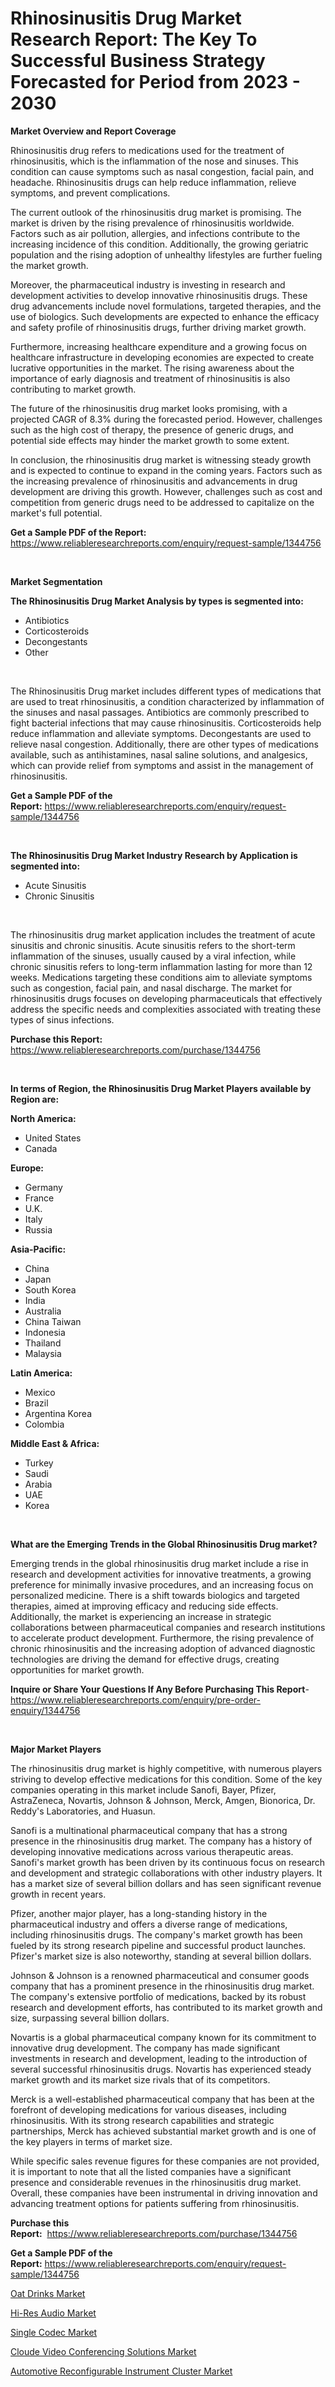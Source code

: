 <p><h1>Rhinosinusitis Drug Market Research Report: The Key To Successful Business Strategy Forecasted for Period from 2023 - 2030</h1></p><p><strong>Market Overview and Report Coverage</strong></p>
<p><p>Rhinosinusitis drug refers to medications used for the treatment of rhinosinusitis, which is the inflammation of the nose and sinuses. This condition can cause symptoms such as nasal congestion, facial pain, and headache. Rhinosinusitis drugs can help reduce inflammation, relieve symptoms, and prevent complications.</p><p>The current outlook of the rhinosinusitis drug market is promising. The market is driven by the rising prevalence of rhinosinusitis worldwide. Factors such as air pollution, allergies, and infections contribute to the increasing incidence of this condition. Additionally, the growing geriatric population and the rising adoption of unhealthy lifestyles are further fueling the market growth.</p><p>Moreover, the pharmaceutical industry is investing in research and development activities to develop innovative rhinosinusitis drugs. These drug advancements include novel formulations, targeted therapies, and the use of biologics. Such developments are expected to enhance the efficacy and safety profile of rhinosinusitis drugs, further driving market growth.</p><p>Furthermore, increasing healthcare expenditure and a growing focus on healthcare infrastructure in developing economies are expected to create lucrative opportunities in the market. The rising awareness about the importance of early diagnosis and treatment of rhinosinusitis is also contributing to market growth.</p><p>The future of the rhinosinusitis drug market looks promising, with a projected CAGR of 8.3% during the forecasted period. However, challenges such as the high cost of therapy, the presence of generic drugs, and potential side effects may hinder the market growth to some extent.</p><p>In conclusion, the rhinosinusitis drug market is witnessing steady growth and is expected to continue to expand in the coming years. Factors such as the increasing prevalence of rhinosinusitis and advancements in drug development are driving this growth. However, challenges such as cost and competition from generic drugs need to be addressed to capitalize on the market's full potential.</p></p>
<p><strong>Get a Sample PDF of the Report:</strong> <a href="https://www.reliableresearchreports.com/enquiry/request-sample/1344756">https://www.reliableresearchreports.com/enquiry/request-sample/1344756</a></p>
<p>&nbsp;</p>
<p><strong>Market Segmentation</strong></p>
<p><strong>The Rhinosinusitis Drug Market Analysis by types is segmented into:</strong></p>
<p><ul><li>Antibiotics</li><li>Corticosteroids</li><li>Decongestants</li><li>Other</li></ul></p>
<p>&nbsp;</p>
<p><p>The Rhinosinusitis Drug market includes different types of medications that are used to treat rhinosinusitis, a condition characterized by inflammation of the sinuses and nasal passages. Antibiotics are commonly prescribed to fight bacterial infections that may cause rhinosinusitis. Corticosteroids help reduce inflammation and alleviate symptoms. Decongestants are used to relieve nasal congestion. Additionally, there are other types of medications available, such as antihistamines, nasal saline solutions, and analgesics, which can provide relief from symptoms and assist in the management of rhinosinusitis.</p></p>
<p><strong>Get a Sample PDF of the Report:</strong>&nbsp;<a href="https://www.reliableresearchreports.com/enquiry/request-sample/1344756">https://www.reliableresearchreports.com/enquiry/request-sample/1344756</a></p>
<p>&nbsp;</p>
<p><strong>The Rhinosinusitis Drug Market Industry Research by Application is segmented into:</strong></p>
<p><ul><li>Acute Sinusitis</li><li>Chronic Sinusitis</li></ul></p>
<p>&nbsp;</p>
<p><p>The rhinosinusitis drug market application includes the treatment of acute sinusitis and chronic sinusitis. Acute sinusitis refers to the short-term inflammation of the sinuses, usually caused by a viral infection, while chronic sinusitis refers to long-term inflammation lasting for more than 12 weeks. Medications targeting these conditions aim to alleviate symptoms such as congestion, facial pain, and nasal discharge. The market for rhinosinusitis drugs focuses on developing pharmaceuticals that effectively address the specific needs and complexities associated with treating these types of sinus infections.</p></p>
<p><strong>Purchase this Report:</strong>&nbsp; <a href="https://www.reliableresearchreports.com/purchase/1344756">https://www.reliableresearchreports.com/purchase/1344756</a></p>
<p>&nbsp;</p>
<p><strong>In terms of Region, the Rhinosinusitis Drug Market Players available by Region are:</strong></p>
<p>
    <p> <strong> North America: </strong>
        <ul>
            <li>United States</li>
            <li>Canada</li>
        </ul>
        </p> 
    <p> <strong> Europe: </strong>
        <ul>
            <li>Germany</li>
            <li>France</li>
            <li>U.K.</li>
            <li>Italy</li>
            <li>Russia</li>
        </ul>
        </p> 
    <p> <strong> Asia-Pacific: </strong>
        <ul>
            <li>China</li>
            <li>Japan</li>
            <li>South Korea</li>
            <li>India</li>
            <li>Australia</li>
            <li>China Taiwan</li>
            <li>Indonesia</li>
            <li>Thailand</li>
            <li>Malaysia</li>
        </ul>
        </p> 
    <p> <strong> Latin America: </strong>
        <ul>
            <li>Mexico</li>
            <li>Brazil</li>
            <li>Argentina Korea</li>
            <li>Colombia</li>
        </ul>
        </p> 
    <p> <strong> Middle East & Africa: </strong>
        <ul>
            <li>Turkey</li>
            <li>Saudi</li>
            <li>Arabia</li>
            <li>UAE</li>
            <li>Korea</li>
        </ul>
    </p>
    </p>
<p>&nbsp;</p>
<p><strong>What are the Emerging Trends in the Global Rhinosinusitis Drug market?</strong></p>
<p><p>Emerging trends in the global rhinosinusitis drug market include a rise in research and development activities for innovative treatments, a growing preference for minimally invasive procedures, and an increasing focus on personalized medicine. There is a shift towards biologics and targeted therapies, aimed at improving efficacy and reducing side effects. Additionally, the market is experiencing an increase in strategic collaborations between pharmaceutical companies and research institutions to accelerate product development. Furthermore, the rising prevalence of chronic rhinosinusitis and the increasing adoption of advanced diagnostic technologies are driving the demand for effective drugs, creating opportunities for market growth.</p></p>
<p><strong>Inquire or Share Your Questions If Any Before Purchasing This Report</strong>- <a href="https://www.reliableresearchreports.com/enquiry/pre-order-enquiry/1344756">https://www.reliableresearchreports.com/enquiry/pre-order-enquiry/1344756</a></p>
<p>&nbsp;</p>
<p><strong>Major Market Players</strong></p>
<p><p>The rhinosinusitis drug market is highly competitive, with numerous players striving to develop effective medications for this condition. Some of the key companies operating in this market include Sanofi, Bayer, Pfizer, AstraZeneca, Novartis, Johnson & Johnson, Merck, Amgen, Bionorica, Dr. Reddy's Laboratories, and Huasun.</p><p>Sanofi is a multinational pharmaceutical company that has a strong presence in the rhinosinusitis drug market. The company has a history of developing innovative medications across various therapeutic areas. Sanofi's market growth has been driven by its continuous focus on research and development and strategic collaborations with other industry players. It has a market size of several billion dollars and has seen significant revenue growth in recent years.</p><p>Pfizer, another major player, has a long-standing history in the pharmaceutical industry and offers a diverse range of medications, including rhinosinusitis drugs. The company's market growth has been fueled by its strong research pipeline and successful product launches. Pfizer's market size is also noteworthy, standing at several billion dollars. </p><p>Johnson & Johnson is a renowned pharmaceutical and consumer goods company that has a prominent presence in the rhinosinusitis drug market. The company's extensive portfolio of medications, backed by its robust research and development efforts, has contributed to its market growth and size, surpassing several billion dollars.</p><p>Novartis is a global pharmaceutical company known for its commitment to innovative drug development. The company has made significant investments in research and development, leading to the introduction of several successful rhinosinusitis drugs. Novartis has experienced steady market growth and its market size rivals that of its competitors.</p><p>Merck is a well-established pharmaceutical company that has been at the forefront of developing medications for various diseases, including rhinosinusitis. With its strong research capabilities and strategic partnerships, Merck has achieved substantial market growth and is one of the key players in terms of market size.</p><p>While specific sales revenue figures for these companies are not provided, it is important to note that all the listed companies have a significant presence and considerable revenues in the rhinosinusitis drug market. Overall, these companies have been instrumental in driving innovation and advancing treatment options for patients suffering from rhinosinusitis.</p></p>
<p><strong>Purchase this Report:</strong>&nbsp;&nbsp;<a href="https://www.reliableresearchreports.com/purchase/1344756">https://www.reliableresearchreports.com/purchase/1344756</a></p>
<p></p>
<p><strong>Get a Sample PDF of the Report:</strong>&nbsp;<a href="https://www.reliableresearchreports.com/enquiry/request-sample/1344756">https://www.reliableresearchreports.com/enquiry/request-sample/1344756</a></p>
<p><p><a href="https://medium.com/@omamuller06/oat-drinks-market-size-growth-forecast-2023-2030-43795872fb80">Oat Drinks Market</a></p><p><a href="https://www.linkedin.com/pulse/hi-res-audio-market-research-report-provides-thorough-industry/">Hi-Res Audio Market</a></p><p><a href="https://www.linkedin.com/pulse/single-codec-market-research-report-provides-thorough-industry/">Single Codec Market</a></p><p><a href="https://www.linkedin.com/pulse/cloude-video-conferencing-solutions-market-share-amp-new/">Cloude Video Conferencing Solutions Market</a></p><p><a href="https://medium.com/@adolfoadams1988/automotive-reconfigurable-instrument-cluster-market-size-growth-forecast-2023-2030-09fe58823c01">Automotive Reconfigurable Instrument Cluster Market</a></p></p>